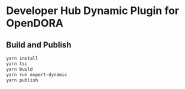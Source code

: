 # Developer Hub Dynamic Plugin for OpenDORA

## Build and Publish

```bash
yarn install
yarn tsc
yarn build
yarn run export-dynamic
yarn publish
```
